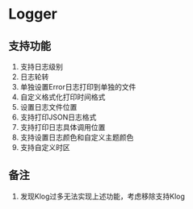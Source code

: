 # Logger
## 支持功能
1. 支持日志级别
2. 日志轮转
3. 单独设置Error日志打印到单独的文件
4. 自定义格式化打印时间格式
5. 设置日志文件位置
6. 支持打印JSON日志格式
7. 支持打印日志具体调用位置
8. 支持设置日志颜色和自定义主题颜色
9. 支持自定义时区
## 备注
1. 发现Klog过多无法实现上述功能，考虑移除支持Klog